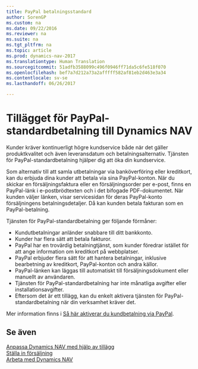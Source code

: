 ```yaml
---
title: PayPal betalningsstandard
author: SorenGP
ms.custom: na
ms.date: 09/22/2016
ms.reviewer: na
ms.suite: na
ms.tgt_pltfrm: na
ms.topic: article
ms.prod: dynamics-nav-2017
ms.translationtype: Human Translation
ms.sourcegitcommit: 51adfb3588099c496f0946ff71da5c6fe518f070
ms.openlocfilehash: bef7a7d212a73a2afffff582af81eb2d463e3a34
ms.contentlocale: sv-se
ms.lasthandoff: 06/26/2017

---
```


# <a name="the-paypal-payments-standard-extension-to-dynamics-nav"></a>Tillägget för PayPal-standardbetalning till Dynamics NAV 
Kunder kräver kontinuerligt högre kundservice både när det gäller produktkvalitet och även leveransdatum och betalningsalternativ. Tjänsten för PayPal-standardbetalning hjälper dig att öka din kundservice.

Som alternativ till att samla utbetalningar via banköverföring eller kreditkort, kan du erbjuda dina kunder att betala via sina PayPal-konton. När du skickar en försäljningsfaktura eller en försäljningsorder per e-post, finns en PayPal-länk i e-postbrödtexten och i det bifogade PDF-dokumentet. När kunden väljer länken, visar servicesidan för deras PayPal-konto försäljningens betalningsdetaljer. Då kan kunden betala fakturan som en PayPal-betalning.

Tjänsten för PayPal-standardbetalning ger följande förmåner:

- Kundutbetalningar anländer snabbare till ditt bankkonto.
- Kunder har flera sätt att betala fakturor.
- PayPal har en trovärdig betalningtjänst, som kunder föredrar istället för att ange information om kreditkort på webbplatser.
- PayPal erbjuder flera sätt för att hantera betalningar, inklusive bearbetning av kreditkort, PayPal-konton och andra källor.
- PayPal-länken kan läggas till automatiskt till försäljningsdokument eller manuellt av användaren.
- Tjänsten för PayPal-standardbetalning har inte månatliga avgifter eller installationsavgifter.
- Eftersom det är ett tillägg, kan du enkelt aktivera tjänsten för PayPal-standardbetalning när din verksamhet kräver det.  

Mer information finns i [Så här aktiverar du kundbetalning via PayPal](sales-how-enable-customer-payments-paypal.md).

## <a name="see-also"></a>Se även  
[Anpassa Dynamics NAV med hjälp av tillägg](ui-extensions.md)  
[Ställa in försäljning](sales-setup-sales.md)  
[Arbeta med Dynamics NAV](ui-work-product.md)

